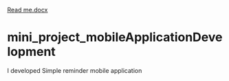[Read me.docx](https://github.com/Deeksha-A-H/mini_project_mobileApplicationDevelopment/files/11170614/Read.me.docx)
# mini_project_mobileApplicationDevelopment
 I developed Simple reminder mobile application
